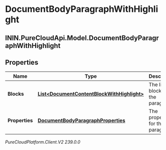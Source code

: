 # DocumentBodyParagraphWithHighlight

## ININ.PureCloudApi.Model.DocumentBodyParagraphWithHighlight

## Properties

|Name | Type | Description | Notes|
|------------ | ------------- | ------------- | -------------|
| **Blocks** | [**List&lt;DocumentContentBlockWithHighlight&gt;**](DocumentContentBlockWithHighlight) | The list of blocks for the paragraph. | |
| **Properties** | [**DocumentBodyParagraphProperties**](DocumentBodyParagraphProperties) | The properties for the paragraph. | [optional] |



_PureCloudPlatform.Client.V2 239.0.0_
